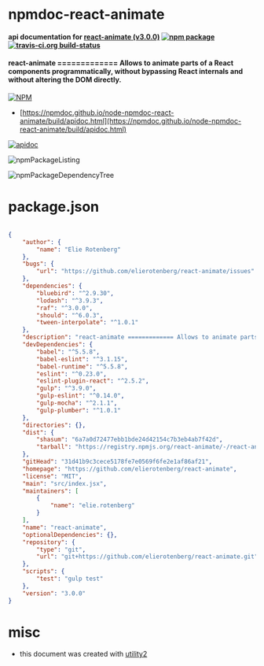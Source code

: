 # npmdoc-react-animate

#### api documentation for  [react-animate (v3.0.0)](https://github.com/elierotenberg/react-animate)  [![npm package](https://img.shields.io/npm/v/npmdoc-react-animate.svg?style=flat-square)](https://www.npmjs.org/package/npmdoc-react-animate) [![travis-ci.org build-status](https://api.travis-ci.org/npmdoc/node-npmdoc-react-animate.svg)](https://travis-ci.org/npmdoc/node-npmdoc-react-animate)

#### react-animate ============= Allows to animate parts of a React components programmatically, without bypassing React internals and without altering the DOM directly.

[![NPM](https://nodei.co/npm/react-animate.png?downloads=true&downloadRank=true&stars=true)](https://www.npmjs.com/package/react-animate)

- [https://npmdoc.github.io/node-npmdoc-react-animate/build/apidoc.html](https://npmdoc.github.io/node-npmdoc-react-animate/build/apidoc.html)

[![apidoc](https://npmdoc.github.io/node-npmdoc-react-animate/build/screenCapture.buildCi.browser.%252Ftmp%252Fbuild%252Fapidoc.html.png)](https://npmdoc.github.io/node-npmdoc-react-animate/build/apidoc.html)

![npmPackageListing](https://npmdoc.github.io/node-npmdoc-react-animate/build/screenCapture.npmPackageListing.svg)

![npmPackageDependencyTree](https://npmdoc.github.io/node-npmdoc-react-animate/build/screenCapture.npmPackageDependencyTree.svg)



# package.json

```json

{
    "author": {
        "name": "Elie Rotenberg"
    },
    "bugs": {
        "url": "https://github.com/elierotenberg/react-animate/issues"
    },
    "dependencies": {
        "bluebird": "^2.9.30",
        "lodash": "^3.9.3",
        "raf": "^3.0.0",
        "should": "^6.0.3",
        "tween-interpolate": "^1.0.1"
    },
    "description": "react-animate ============= Allows to animate parts of a React components programmatically, without bypassing React internals and without altering the DOM directly.",
    "devDependencies": {
        "babel": "^5.5.8",
        "babel-eslint": "^3.1.15",
        "babel-runtime": "^5.5.8",
        "eslint": "^0.23.0",
        "eslint-plugin-react": "^2.5.2",
        "gulp": "^3.9.0",
        "gulp-eslint": "^0.14.0",
        "gulp-mocha": "^2.1.1",
        "gulp-plumber": "^1.0.1"
    },
    "directories": {},
    "dist": {
        "shasum": "6a7a0d72477ebb1bde24d42154c7b3eb4ab7f42d",
        "tarball": "https://registry.npmjs.org/react-animate/-/react-animate-3.0.0.tgz"
    },
    "gitHead": "31d41b9c3cece5178fe7e0569f6fe2e1af86af21",
    "homepage": "https://github.com/elierotenberg/react-animate",
    "license": "MIT",
    "main": "src/index.jsx",
    "maintainers": [
        {
            "name": "elie.rotenberg"
        }
    ],
    "name": "react-animate",
    "optionalDependencies": {},
    "repository": {
        "type": "git",
        "url": "git+https://github.com/elierotenberg/react-animate.git"
    },
    "scripts": {
        "test": "gulp test"
    },
    "version": "3.0.0"
}
```



# misc
- this document was created with [utility2](https://github.com/kaizhu256/node-utility2)
